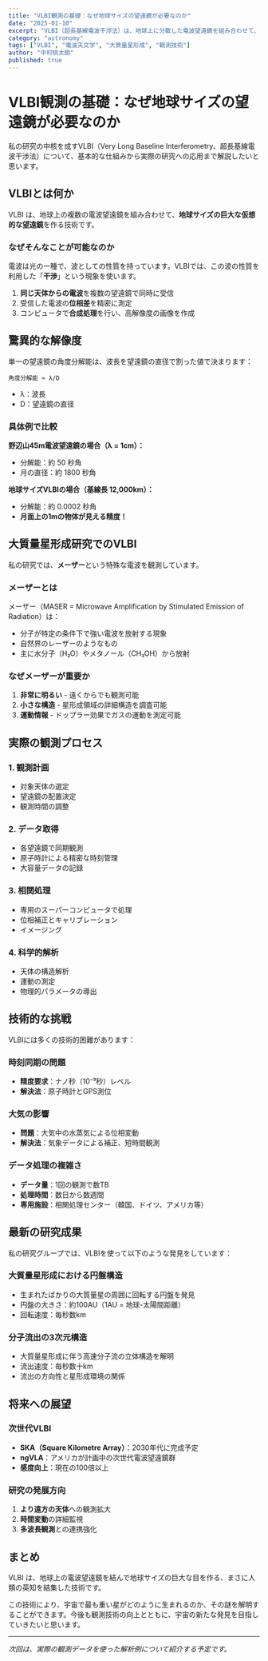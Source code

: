 ```yaml
---
title: "VLBI観測の基礎：なぜ地球サイズの望遠鏡が必要なのか"
date: "2025-01-10"
excerpt: "VLBI（超長基線電波干渉法）は、地球上に分散した電波望遠鏡を組み合わせて、地球サイズの巨大な望遠鏡を作る技術です。その仕組みと大質量星形成研究での応用について解説します。"
category: "astronomy"
tags: ["VLBI", "電波天文学", "大質量星形成", "観測技術"]
author: "中村桃太朗"
published: true
---
```


# VLBI観測の基礎：なぜ地球サイズの望遠鏡が必要なのか

私の研究の中核を成すVLBI（Very Long Baseline Interferometry、超長基線電波干渉法）について、基本的な仕組みから実際の研究への応用まで解説したいと思います。

## VLBIとは何か

VLBI は、地球上の複数の電波望遠鏡を組み合わせて、**地球サイズの巨大な仮想的な望遠鏡**を作る技術です。

### なぜそんなことが可能なのか

電波は光の一種で、波としての性質を持っています。VLBIでは、この波の性質を利用した「**干渉**」という現象を使います。

1. **同じ天体からの電波**を複数の望遠鏡で同時に受信
2. 受信した電波の**位相差**を精密に測定
3. コンピュータで**合成処理**を行い、高解像度の画像を作成

## 驚異的な解像度

単一の望遠鏡の角度分解能は、波長を望遠鏡の直径で割った値で決まります：

```
角度分解能 ≈ λ/D
```

- λ：波長
- D：望遠鏡の直径

### 具体例で比較

**野辺山45m電波望遠鏡の場合（λ = 1cm）：**
- 分解能：約 50 秒角
- 月の直径：約 1800 秒角

**地球サイズVLBIの場合（基線長 12,000km）：**
- 分解能：約 0.0002 秒角
- **月面上の1mの物体が見える精度！**

## 大質量星形成研究でのVLBI

私の研究では、**メーザー**という特殊な電波を観測しています。

### メーザーとは

メーザー（MASER = Microwave Amplification by Stimulated Emission of Radiation）は：

- 分子が特定の条件下で強い電波を放射する現象
- 自然界のレーザーのようなもの
- 主に水分子（H₂O）やメタノール（CH₃OH）から放射

### なぜメーザーが重要か

1. **非常に明るい** - 遠くからでも観測可能
2. **小さな構造** - 星形成領域の詳細構造を調査可能
3. **運動情報** - ドップラー効果でガスの運動を測定可能

## 実際の観測プロセス

### 1. 観測計画
- 対象天体の選定
- 望遠鏡の配置決定
- 観測時間の調整

### 2. データ取得
- 各望遠鏡で同期観測
- 原子時計による精密な時刻管理
- 大容量データの記録

### 3. 相関処理
- 専用のスーパーコンピュータで処理
- 位相補正とキャリブレーション
- イメージング

### 4. 科学的解析
- 天体の構造解析
- 運動の測定
- 物理的パラメータの導出

## 技術的な挑戦

VLBIには多くの技術的困難があります：

### 時刻同期の問題
- **精度要求**：ナノ秒（10⁻⁹秒）レベル
- **解決法**：原子時計とGPS測位

### 大気の影響
- **問題**：大気中の水蒸気による位相変動
- **解決法**：気象データによる補正、短時間観測

### データ処理の複雑さ
- **データ量**：1回の観測で数TB
- **処理時間**：数日から数週間
- **専用施設**：相関処理センター（韓国、ドイツ、アメリカ等）

## 最新の研究成果

私の研究グループでは、VLBIを使って以下のような発見をしています：

### 大質量星形成における円盤構造
- 生まれたばかりの大質量星の周囲に回転する円盤を発見
- 円盤の大きさ：約100AU（1AU = 地球-太陽間距離）
- 回転速度：毎秒数km

### 分子流出の3次元構造
- 大質量星形成に伴う高速分子流の立体構造を解明
- 流出速度：毎秒数十km
- 流出の方向性と星形成環境の関係

## 将来への展望

### 次世代VLBI
- **SKA（Square Kilometre Array）**：2030年代に完成予定
- **ngVLA**：アメリカが計画中の次世代電波望遠鏡群
- **感度向上**：現在の100倍以上

### 研究の発展方向
1. **より遠方の天体**への観測拡大
2. **時間変動**の詳細監視
3. **多波長観測**との連携強化

## まとめ

VLBI は、地球上の電波望遠鏡を結んで地球サイズの巨大な目を作る、まさに人類の英知を結集した技術です。

この技術により、宇宙で最も重い星がどのように生まれるのか、その謎を解明することができます。今後も観測技術の向上とともに、宇宙の新たな発見を目指していきたいと思います。

---

*次回は、実際の観測データを使った解析例について紹介する予定です。*